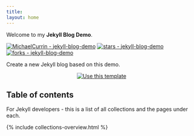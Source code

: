 ```yaml
---
title:
layout: home
---
```


<!-- TODO: Replace all the content below with you own -->

Welcome to my **Jekyll Blog Demo**.

[![MichaelCurrin - jekyll-blog-demo](https://img.shields.io/static/v1?label=MichaelCurrin&message=jekyll-blog-demo&color=blue&logo=github)](https://github.com/MichaelCurrin/jekyll-blog-demo)
[![stars - jekyll-blog-demo](https://img.shields.io/github/stars/MichaelCurrin/jekyll-blog-demo?style=social)](https://github.com/MichaelCurrin/jekyll-blog-demo)
[![forks - jekyll-blog-demo](https://img.shields.io/github/forks/MichaelCurrin/jekyll-blog-demo?style=social)](https://github.com/MichaelCurrin/jekyll-blog-demo)

Create a new Jekyll blog based on this demo.

<div align="center">
    <a href="https://github.com/MichaelCurrin/jekyll-blog-demo/generate">
        <img src="https://img.shields.io/badge/Generate-Use_this_template-2ea44f?style=for-the-badge"
            alt="Use this template" />
    </a>
</div>


## Table of contents

For Jekyll developers - this is a list of all collections and the pages under each.

{% include collections-overview.html %}
